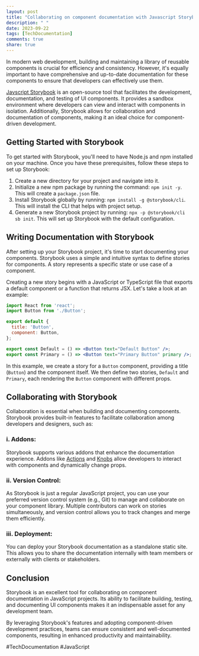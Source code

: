 ```yaml
---
layout: post
title: "Collaborating on component documentation with Javascript Storybook"
description: " "
date: 2023-09-22
tags: [TechDocumentation]
comments: true
share: true
---
```


In modern web development, building and maintaining a library of reusable components is crucial for efficiency and consistency. However, it's equally important to have comprehensive and up-to-date documentation for these components to ensure that developers can effectively use them.

[Javscript Storybook](https://storybook.js.org/) is an open-source tool that facilitates the development, documentation, and testing of UI components. It provides a sandbox environment where developers can view and interact with components in isolation. Additionally, Storybook allows for collaboration and documentation of components, making it an ideal choice for component-driven development.

## Getting Started with Storybook

To get started with Storybook, you'll need to have Node.js and npm installed on your machine. Once you have these prerequisites, follow these steps to set up Storybook:

1. Create a new directory for your project and navigate into it.
2. Initialize a new npm package by running the command: `npm init -y`. This will create a `package.json` file.
3. Install Storybook globally by running: `npm install -g @storybook/cli`. This will install the CLI that helps with project setup.
4. Generate a new Storybook project by running: `npx -p @storybook/cli sb init`. This will set up Storybook with the default configuration.

## Writing Documentation with Storybook

After setting up your Storybook project, it's time to start documenting your components. Storybook uses a simple and intuitive syntax to define stories for components. A story represents a specific state or use case of a component.

Creating a new story begins with a JavaScript or TypeScript file that exports a default component or a function that returns JSX. Let's take a look at an example:

```jsx
import React from 'react';
import Button from './Button';

export default {
  title: 'Button',
  component: Button,
};

export const Default = () => <Button text="Default Button" />;
export const Primary = () => <Button text="Primary Button" primary />;
```

In this example, we create a story for a `Button` component, providing a title (`Button`) and the component itself. We then define two stories, `Default` and `Primary`, each rendering the `Button` component with different props.

## Collaborating with Storybook

Collaboration is essential when building and documenting components. Storybook provides built-in features to facilitate collaboration among developers and designers, such as:

### i. Addons: 

Storybook supports various addons that enhance the documentation experience. Addons like [Actions](https://storybook.js.org/docs/react/essentials/actions) and [Knobs](https://storybook.js.org/docs/react/essentials/knobs) allow developers to interact with components and dynamically change props.

### ii. Version Control: 

As Storybook is just a regular JavaScript project, you can use your preferred version control system (e.g., Git) to manage and collaborate on your component library. Multiple contributors can work on stories simultaneously, and version control allows you to track changes and merge them efficiently.

### iii. Deployment: 

You can deploy your Storybook documentation as a standalone static site. This allows you to share the documentation internally with team members or externally with clients or stakeholders.

## Conclusion

Storybook is an excellent tool for collaborating on component documentation in JavaScript projects. Its ability to facilitate building, testing, and documenting UI components makes it an indispensable asset for any development team.

By leveraging Storybook's features and adopting component-driven development practices, teams can ensure consistent and well-documented components, resulting in enhanced productivity and maintainability.

#TechDocumentation #JavaScript
